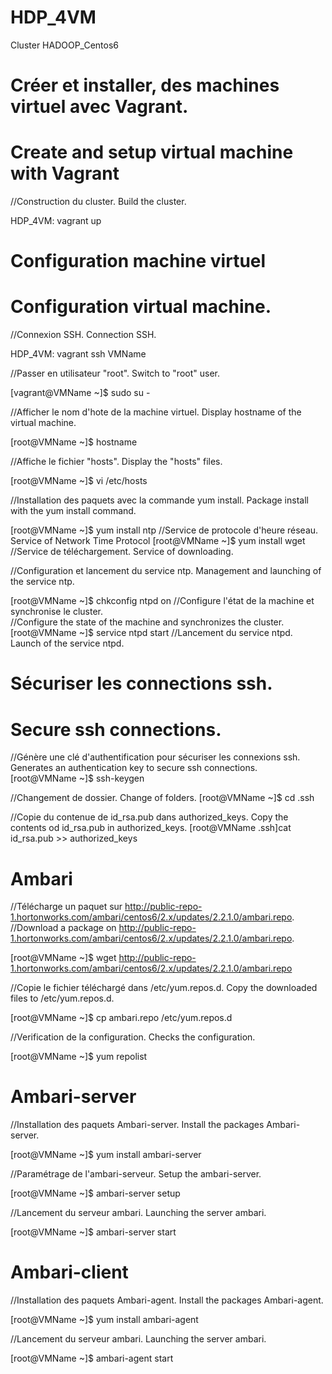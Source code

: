 # HDP_4VM
Cluster HADOOP_Centos6

# Créer et installer, des machines virtuel avec Vagrant. 
# Create and setup virtual machine with Vagrant 
//Construction du cluster. Build the cluster.

HDP_4VM: vagrant up 

# Configuration machine virtuel
# Configuration virtual machine.

//Connexion SSH. Connection SSH.

HDP_4VM: vagrant ssh VMName

//Passer en utilisateur "root". Switch to "root" user.

[vagrant@VMName ~]$ sudo su -

//Afficher le nom d'hote de la machine virtuel. Display hostname of the virtual machine.

[root@VMName ~]$ hostname

//Affiche le fichier "hosts". Display the "hosts" files.

[root@VMName ~]$ vi /etc/hosts

//Installation des paquets avec la commande yum install. Package install with the yum install command.

[root@VMName ~]$ yum install ntp //Service de protocole d'heure réseau. Service of Network Time Protocol 
[root@VMName ~]$ yum install wget //Service de téléchargement. Service of downloading.

//Configuration et lancement du service ntp. Management and launching of the service ntp.

[root@VMName ~]$ chkconfig ntpd on //Configure l'état de la machine et synchronise le cluster.  
                                   //Configure the state of the machine and synchronizes the cluster.
[root@VMName ~]$ service ntpd start //Lancement du service ntpd. Launch of the service ntpd.

# Sécuriser les connections ssh.
# Secure ssh connections.
//Génère une clé d'authentification pour sécuriser les connexions ssh. Generates an authentication key to secure ssh connections.
[root@VMName ~]$ ssh-keygen

//Changement de dossier. Change of folders.
[root@VMName ~]$ cd .ssh

//Copie du contenue de id_rsa.pub dans authorized_keys. Copy the contents od id_rsa.pub in authorized_keys.
[root@VMName .ssh]cat id_rsa.pub >> authorized_keys

# Ambari

//Télécharge un paquet sur http://public-repo-1.hortonworks.com/ambari/centos6/2.x/updates/2.2.1.0/ambari.repo.
//Download a package on http://public-repo-1.hortonworks.com/ambari/centos6/2.x/updates/2.2.1.0/ambari.repo.

[root@VMName ~]$ wget http://public-repo-1.hortonworks.com/ambari/centos6/2.x/updates/2.2.1.0/ambari.repo

//Copie le fichier téléchargé dans /etc/yum.repos.d. Copy the downloaded files to /etc/yum.repos.d.

[root@VMName ~]$ cp ambari.repo /etc/yum.repos.d 

//Verification de la configuration. Checks the configuration.

[root@VMName ~]$ yum repolist

# Ambari-server
//Installation des paquets Ambari-server. Install the packages Ambari-server.

[root@VMName ~]$ yum install ambari-server

//Paramétrage de l'ambari-serveur. Setup the ambari-server.

[root@VMName ~]$ ambari-server setup

//Lancement du serveur ambari. Launching the server ambari.

[root@VMName ~]$ ambari-server start

# Ambari-client
//Installation des paquets Ambari-agent. Install the packages Ambari-agent.

[root@VMName ~]$ yum install ambari-agent

//Lancement du serveur ambari. Launching the server ambari.

[root@VMName ~]$ ambari-agent start
